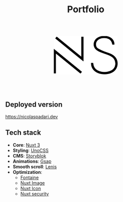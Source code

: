 <h1 align="center">Portfolio</h1>

<br />
<br />

<p align="center">
	<img src="./assets/logo.svg" width="200" />
</p>

<br />
<br />

## Deployed version

https://nicolaspadari.dev

## Tech stack

- **Core**: [Nuxt 3](https://nuxt.com)
- **Styling**: [UnoCSS](https://unocss.dev)
- **CMS**: [Storyblok](https://storyblok.com)
- **Animations**: [Gsap](https://gsap.com)
- **Smooth scroll**: [Lenis](https://lenis.darkroom.engineering)
- **Optimization**:
	- [Fontaine](https://github.com/unjs/fontaine)
	- [Nuxt Image](https://image.nuxt.com)
	- [Nuxt Icon](https://github.com/nuxt/icon)
	- [Nuxt security](https://nuxt-security.vercel.app)
